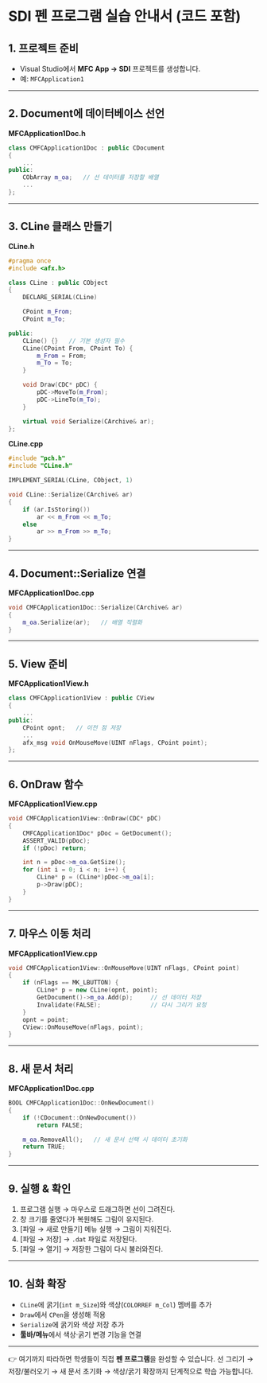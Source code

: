 # SDI 펜 프로그램 실습 안내서 (코드 포함)

## 1. 프로젝트 준비

* Visual Studio에서 **MFC App → SDI** 프로젝트를 생성합니다.
* 예: `MFCApplication1`

---

## 2. Document에 데이터베이스 선언

**MFCApplication1Doc.h**

```cpp
class CMFCApplication1Doc : public CDocument
{
    ...
public:
    CObArray m_oa;   // 선 데이터를 저장할 배열
    ...
};
```

---

## 3. CLine 클래스 만들기

**CLine.h**

```cpp
#pragma once
#include <afx.h>

class CLine : public CObject
{
    DECLARE_SERIAL(CLine)

    CPoint m_From;
    CPoint m_To;

public:
    CLine() {}   // 기본 생성자 필수
    CLine(CPoint From, CPoint To) {
        m_From = From;
        m_To = To;
    }

    void Draw(CDC* pDC) {
        pDC->MoveTo(m_From);
        pDC->LineTo(m_To);
    }

    virtual void Serialize(CArchive& ar);
};
```

**CLine.cpp**

```cpp
#include "pch.h"
#include "CLine.h"

IMPLEMENT_SERIAL(CLine, CObject, 1)

void CLine::Serialize(CArchive& ar)
{
    if (ar.IsStoring())
        ar << m_From << m_To;
    else
        ar >> m_From >> m_To;
}
```

---

## 4. Document::Serialize 연결

**MFCApplication1Doc.cpp**

```cpp
void CMFCApplication1Doc::Serialize(CArchive& ar)
{
    m_oa.Serialize(ar);   // 배열 직렬화
}
```

---

## 5. View 준비

**MFCApplication1View\.h**

```cpp
class CMFCApplication1View : public CView
{
    ...
public:
    CPoint opnt;   // 이전 점 저장
    ...
    afx_msg void OnMouseMove(UINT nFlags, CPoint point);
};
```

---

## 6. OnDraw 함수

**MFCApplication1View\.cpp**

```cpp
void CMFCApplication1View::OnDraw(CDC* pDC)
{
    CMFCApplication1Doc* pDoc = GetDocument();
    ASSERT_VALID(pDoc);
    if (!pDoc) return;

    int n = pDoc->m_oa.GetSize();
    for (int i = 0; i < n; i++) {
        CLine* p = (CLine*)pDoc->m_oa[i];
        p->Draw(pDC);
    }
}
```

---

## 7. 마우스 이동 처리

**MFCApplication1View\.cpp**

```cpp
void CMFCApplication1View::OnMouseMove(UINT nFlags, CPoint point)
{
    if (nFlags == MK_LBUTTON) {
        CLine* p = new CLine(opnt, point);
        GetDocument()->m_oa.Add(p);     // 선 데이터 저장
        Invalidate(FALSE);              // 다시 그리기 요청
    }
    opnt = point;
    CView::OnMouseMove(nFlags, point);
}
```

---

## 8. 새 문서 처리

**MFCApplication1Doc.cpp**

```cpp
BOOL CMFCApplication1Doc::OnNewDocument()
{
    if (!CDocument::OnNewDocument())
        return FALSE;

    m_oa.RemoveAll();   // 새 문서 선택 시 데이터 초기화
    return TRUE;
}
```

---

## 9. 실행 & 확인

1. 프로그램 실행 → 마우스로 드래그하면 선이 그려진다.
2. 창 크기를 줄였다가 복원해도 그림이 유지된다.
3. \[파일 → 새로 만들기] 메뉴 실행 → 그림이 지워진다.
4. \[파일 → 저장] → `.dat` 파일로 저장된다.
5. \[파일 → 열기] → 저장한 그림이 다시 불러와진다.

---

## 10. 심화 확장

* `CLine`에 굵기(`int m_Size`)와 색상(`COLORREF m_Col`) 멤버를 추가
* `Draw`에서 `CPen`을 생성해 적용
* `Serialize`에 굵기와 색상 저장 추가
* **툴바/메뉴**에서 색상·굵기 변경 기능을 연결

---

👉 여기까지 따라하면 학생들이 직접 **펜 프로그램**을 완성할 수 있습니다.
선 그리기 → 저장/불러오기 → 새 문서 초기화 → 색상/굵기 확장까지 단계적으로 학습 가능합니다.
